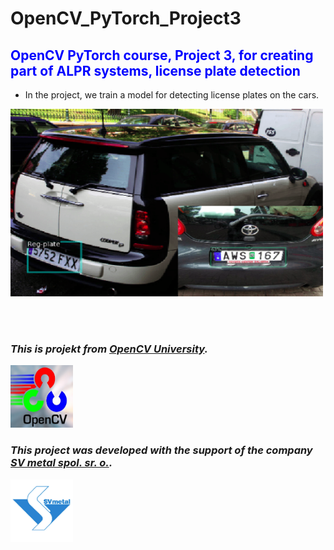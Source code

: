 # OpenCV_PyTorch_Project3

## <font style="color:blue">OpenCV PyTorch course, Project 3, for creating part of ALPR systems, license plate detection</font>

- In the project, we train a model for detecting license plates on the cars.

<img src="https://github.com/RadimKozl/OpenCV_PyTorch_Project3/blob/main/img/object_detection_info.png" alt="ALPR object detection" style="height: 300px; width:500px;"/>

<br><br>

### ***This is projekt from [OpenCV University](https://opencv.org/university/course/deep-learning-with-pytorch/).***

<img src="https://github.com/RadimKozl/OpenCV_PyTorch_Project3/blob/main/img/Open-CV-Acceleration-1.jpg" alt="OpenCV logo" style="height: 100px; width:100px;"/>

### ***This project was developed with the support of the company [SV metal spol. sr. o.](https://www.svmetal.cz/cs).***

<img src="https://github.com/RadimKozl/OpenCV_PyTorch_Project3/blob/main/img/SVmetalLogo.png" alt="OpenCV logo" style="height: 100px; width:100px;"/>
